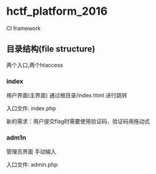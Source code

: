 # hctf_platform_2016
CI framework

## 目录结构(file structure)
两个入口,两个htaccess

### index
用户界面(主界面)
通过根目录/index.html 进行跳转

入口文件: index.php

新的需求：用户提交flag时需要使用验证码，验证码用拖动式


### adm1n
管理员界面
手动输入

入口文件: admin.php

